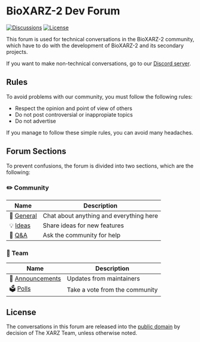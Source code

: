 # BioXARZ-2 Dev Forum

[![Discussions](https://img.shields.io/github/discussions/bioxarz-2/dev-forum?style=flat-square)](https://github.com/bioxarz-2/dev-forum/graphs/community) [![License](https://img.shields.io/github/license/bioxarz-2/dev-forum?style=flat-square)](/LICENSE.txt)

This forum is used for technical conversations in the BioXARZ-2 community, which have to do with the development of BioXARZ-2 and its secondary projects.

If you want to make non-technical conversations, go to our [Discord server](https://discord.gg/dxq5uvyDJB).

## Rules

To avoid problems with our community, you must follow the following rules:

* Respect the opinion and point of view of others
* Do not post controversial or inappropiate topics
* Do not advertise

If you manage to follow these simple rules, you can avoid many headaches.

## Forum Sections

To prevent confusions, the forum is divided into two sections, which are the following:

### ✏️ Community

| Name                                                                           | Description                             |
| ------------------------------------------------------------------------------ | --------------------------------------- |
| 💬 [General](https://github.com/orgs/bioxarz-2/discussions/categories/general) | Chat about anything and everything here |
| 💡 [Ideas](https://github.com/orgs/bioxarz-2/discussions/categories/ideas)     | Share ideas for new features            |
| 🙏 [Q&A](https://github.com/orgs/bioxarz-2/discussions/categories/q-a)         | Ask the community for help              |

### 💼 Team

| Name                                                                                       | Description                    |
| ------------------------------------------------------------------------------------------ | ------------------------------ |
| 📣 [Announcements](https://github.com/orgs/bioxarz-2/discussions/categories/announcements) | Updates from maintainers       |
| 🗳️ [Polls](https://github.com/orgs/bioxarz-2/discussions/categories/polls)                 | Take a vote from the community |

## License

The conversations in this forum are released into the [public domain](/LICENSE.txt) by decision of The XARZ Team, unless otherwise noted.
